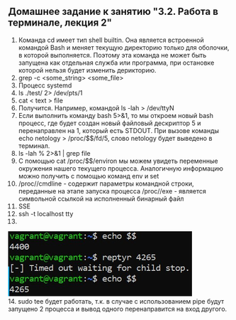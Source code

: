 ## Домашнее задание к занятию "3.2. Работа в терминале, лекция 2"

1. Команда cd имеет тип shell builtin. Она является встроенной командой Bash и меняет текущую директорию только для оболочки, в которой выполняется. Поэтому эта команда не может быть запущена как отдельная служба или программа, при остановке которой нельзя будет изменить дерикторию.
2. grep -c <some_string> <some_file>
3. Процесс systemd
4. ls ./test/ 2> /dev/pts/1
5. cat < text > file
6. Получится. Например, командой ls -lah > /dev/ttyN
7. Если выполнить команду bash 5>&1, то мы откроем новый bash процесс, где будет создан новый файловый дескриптор 5 и перенаправлен на 1, который есть STDOUT. При вызове команды echo netology > /proc/$$/fd/5, слово netology будет выведено в терминал.
8. ls -lah %  2>&1 | grep file
9. С помощью cat /proc/$$/environ мы можем увидеть переменные окружения нашего текущего процесса. Аналогичную информацию можно получить с помощью команд env и set
10. /proc/<PID>/cmdline - содержит параметры командной строки, переданные на этапе запуска процесса
/proc/<PID>/exe - является символьной ссылкой на исполненный бинарный файл
11. SSE
12. ssh -t localhost tty
13.  
  ![Скрин](img/reptyr.jpg)  
14. sudo tee будет работать, т.к. в случае с использованием pipe будут запущено 2 процесса и вывод одного перенаправится на вход другого.
